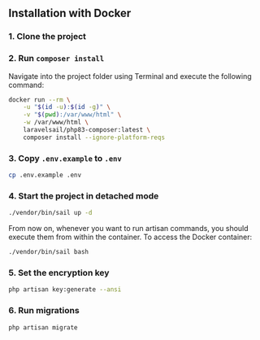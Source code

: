 ## Installation with Docker

### 1. Clone the project

### 2. Run `composer install`
Navigate into the project folder using Terminal and execute the following command:

```bash
docker run --rm \
    -u "$(id -u):$(id -g)" \
    -v "$(pwd):/var/www/html" \
    -w /var/www/html \
    laravelsail/php83-composer:latest \
    composer install --ignore-platform-reqs
```

### 3. Copy `.env.example` to `.env`

```bash
cp .env.example .env
```

### 4. Start the project in detached mode

```bash
./vendor/bin/sail up -d
```

From now on, whenever you want to run artisan commands, you should execute them from within the container. To access the Docker container:
```bash
./vendor/bin/sail bash
```

### 5. Set the encryption key

```bash
php artisan key:generate --ansi
```

### 6. Run migrations

```bash
php artisan migrate
